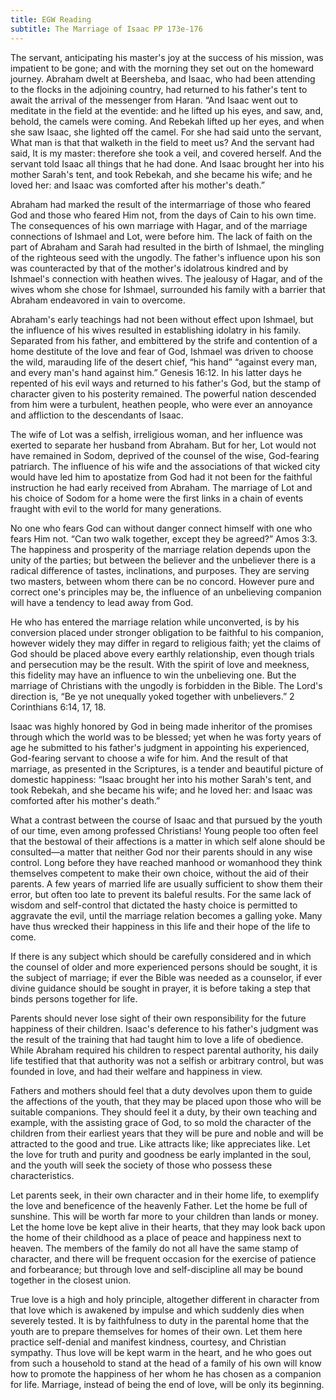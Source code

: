 ```yaml
---
title: EGW Reading
subtitle: The Marriage of Isaac PP 173e-176
---
```


The servant, anticipating his master's joy at the success of his mission, was impatient to be gone; and with the morning they set out on the homeward journey. Abraham dwelt at Beersheba, and Isaac, who had been attending to the flocks in the adjoining country, had returned to his father's tent to await the arrival of the messenger from Haran. “And Isaac went out to meditate in the field at the eventide: and he lifted up his eyes, and saw, and, behold, the camels were coming. And Rebekah lifted up her eyes, and when she saw Isaac, she lighted off the camel. For she had said unto the servant, What man is that that walketh in the field to meet us? And the servant had said, It is my master: therefore she took a veil, and covered herself. And the servant told Isaac all things that he had done. And Isaac brought her into his mother Sarah's tent, and took Rebekah, and she became his wife; and he loved her: and Isaac was comforted after his mother's death.”

Abraham had marked the result of the intermarriage of those who feared God and those who feared Him not, from the days of Cain to his own time. The consequences of his own marriage with Hagar, and of the marriage connections of Ishmael and Lot, were before him. The lack of faith on the part of Abraham and Sarah had resulted in the birth of Ishmael, the mingling of the righteous seed with the ungodly. The father's influence upon his son was counteracted by that of the mother's idolatrous kindred and by Ishmael's connection with heathen wives. The jealousy of Hagar, and of the wives whom she chose for Ishmael, surrounded his family with a barrier that Abraham endeavored in vain to overcome.

Abraham's early teachings had not been without effect upon Ishmael, but the influence of his wives resulted in establishing idolatry in his family. Separated from his father, and embittered by the strife and contention of a home destitute of the love and fear of God, Ishmael was driven to choose the wild, marauding life of the desert chief, “his hand” “against every man, and every man's hand against him.” Genesis 16:12. In his latter days he repented of his evil ways and returned to his father's God, but the stamp of character given to his posterity remained. The powerful nation descended from him were a turbulent, heathen people, who were ever an annoyance and affliction to the descendants of Isaac.

The wife of Lot was a selfish, irreligious woman, and her influence was exerted to separate her husband from Abraham. But for her, Lot would not have remained in Sodom, deprived of the counsel of the wise, God-fearing patriarch. The influence of his wife and the associations of that wicked city would have led him to apostatize from God had it not been for the faithful instruction he had early received from Abraham. The marriage of Lot and his choice of Sodom for a home were the first links in a chain of events fraught with evil to the world for many generations.

No one who fears God can without danger connect himself with one who fears Him not. “Can two walk together, except they be agreed?” Amos 3:3. The happiness and prosperity of the marriage relation depends upon the unity of the parties; but between the believer and the unbeliever there is a radical difference of tastes, inclinations, and purposes. They are serving two masters, between whom there can be no concord. However pure and correct one's principles may be, the influence of an unbelieving companion will have a tendency to lead away from God.

He who has entered the marriage relation while unconverted, is by his conversion placed under stronger obligation to be faithful to his companion, however widely they may differ in regard to religious faith; yet the claims of God should be placed above every earthly relationship, even though trials and persecution may be the result. With the spirit of love and meekness, this fidelity may have an influence to win the unbelieving one. But the marriage of Christians with the ungodly is forbidden in the Bible. The Lord's direction is, “Be ye not unequally yoked together with unbelievers.” 2 Corinthians 6:14, 17, 18.

Isaac was highly honored by God in being made inheritor of the promises through which the world was to be blessed; yet when he was forty years of age he submitted to his father's judgment in appointing his experienced, God-fearing servant to choose a wife for him. And the result of that marriage, as presented in the Scriptures, is a tender and beautiful picture of domestic happiness: “Isaac brought her into his mother Sarah's tent, and took Rebekah, and she became his wife; and he loved her: and Isaac was comforted after his mother's death.”

What a contrast between the course of Isaac and that pursued by the youth of our time, even among professed Christians! Young people too often feel that the bestowal of their affections is a matter in which self alone should be consulted—a matter that neither God nor their parents should in any wise control. Long before they have reached manhood or womanhood they think themselves competent to make their own choice, without the aid of their parents. A few years of married life are usually sufficient to show them their error, but often too late to prevent its baleful results. For the same lack of wisdom and self-control that dictated the hasty choice is permitted to aggravate the evil, until the marriage relation becomes a galling yoke. Many have thus wrecked their happiness in this life and their hope of the life to come.

If there is any subject which should be carefully considered and in which the counsel of older and more experienced persons should be sought, it is the subject of marriage; if ever the Bible was needed as a counselor, if ever divine guidance should be sought in prayer, it is before taking a step that binds persons together for life.

Parents should never lose sight of their own responsibility for the future happiness of their children. Isaac's deference to his father's judgment was the result of the training that had taught him to love a life of obedience. While Abraham required his children to respect parental authority, his daily life testified that that authority was not a selfish or arbitrary control, but was founded in love, and had their welfare and happiness in view.

Fathers and mothers should feel that a duty devolves upon them to guide the affections of the youth, that they may be placed upon those who will be suitable companions. They should feel it a duty, by their own teaching and example, with the assisting grace of God, to so mold the character of the children from their earliest years that they will be pure and noble and will be attracted to the good and true. Like attracts like; like appreciates like. Let the love for truth and purity and goodness be early implanted in the soul, and the youth will seek the society of those who possess these characteristics.

Let parents seek, in their own character and in their home life, to exemplify the love and beneficence of the heavenly Father. Let the home be full of sunshine. This will be worth far more to your children than lands or money. Let the home love be kept alive in their hearts, that they may look back upon the home of their childhood as a place of peace and happiness next to heaven. The members of the family do not all have the same stamp of character, and there will be frequent occasion for the exercise of patience and forbearance; but through love and self-discipline all may be bound together in the closest union.

True love is a high and holy principle, altogether different in character from that love which is awakened by impulse and which suddenly dies when severely tested. It is by faithfulness to duty in the parental home that the youth are to prepare themselves for homes of their own. Let them here practice self-denial and manifest kindness, courtesy, and Christian sympathy. Thus love will be kept warm in the heart, and he who goes out from such a household to stand at the head of a family of his own will know how to promote the happiness of her whom he has chosen as a companion for life. Marriage, instead of being the end of love, will be only its beginning.